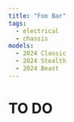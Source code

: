 ```yaml
---
title: "Foo Bar"
tags:
  - electrical
  - chassis
models:
  - 2024 Classic
  - 2024 Stealth
  - 2024 Beast
---
```


# TO DO
